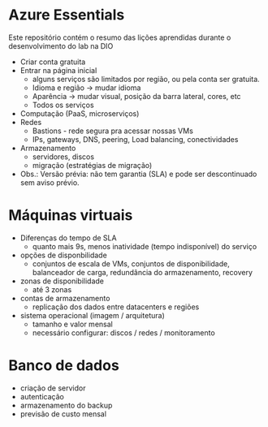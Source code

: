# Azure Essentials
Este repositório contém o resumo das lições aprendidas durante o desenvolvimento do lab na DIO

- Criar conta gratuita
- Entrar na página inicial
  - alguns serviços são limitados por região, ou pela conta ser gratuita.
  - Idioma e região -> mudar idioma
  - Aparência -> mudar visual, posição da barra lateral, cores, etc
  - Todos os serviços
- Computação (PaaS, microserviços)
- Redes
  - Bastions - rede segura pra acessar nossas VMs
  - IPs, gateways, DNS, peering, Load balancing, conectividades
- Armazenamento
  - servidores, discos
  - migração (estratégias de migração)
- Obs.: Versão prévia: não tem garantia (SLA) e pode ser descontinuado sem aviso prévio.

# Máquinas virtuais
- Diferenças do tempo de SLA
  - quanto mais 9s, menos inatividade (tempo indisponível) do serviço
- opções de disponbilidade
  - conjuntos de escala de VMs, conjuntos de disponibilidade, balanceador de carga, redundância do armazenamento, recovery
- zonas de disponibilidade
  - até 3 zonas
- contas de armazenamento
  - replicação dos dados entre datacenters e regiões
- sistema operacional (imagem / arquitetura)
  - tamanho e valor mensal
  - necessário configurar: discos / redes / monitoramento
 
# Banco de dados
  - criação de servidor
  - autenticação
  - armazenamento do backup
  - previsão de custo mensal

